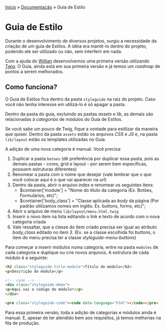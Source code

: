 [Início](../../../) » [Documentação](index.md) » Guia de Estilo

# Guia de Estilo

Durante o desenvolvimento de diversos projetos, surgiu a necessidade da criação de um guia de Estilos. A idéia era mantê-lo dentro do projeto, podendo ele ser utilizado ou não, sem interferir em nada.

Com a ajuda do [Willian](https://twitter.com/willcampideli) desenvolvemos uma primeira versão utilizando [Twig](http://twig.sensiolabs.org/). O Guia, ainda está em sua primeira versão e já temos um *roadmap* de pontos a serem melhorados.

## Como funciona?

O Guia de Estilos fica dentro da pasta `styleguide` na raiz do projeto. Caso você não tenha interesse em utilizá-lo é só apagar a pasta.

Dentro da pasta do guia, excluindo as pastas *assets* e *lib*, as demais são relacionadas à *categorias* de módulos do Guia de Estilos.

Se você sabe um pouco de Twig, fique a vontade para estilizar da maneira que quiser. Dentro da pasta `assets` estão os arquivos *CSS* e *JS* e, na pasta `lib/layout` estão os templates utilizadas no Guia.

A adição de uma nova categoria é manual. Você precisa:

1. Duplicar a pasta `botoes` (dê preferência por duplicar essa pasta, pois as demais pastas - cores, grid e layout - por serem bem específicas, possuem estruturas diferentes)
2. Renomear a pasta com o nome que desejar (vale lembrar que o que você colocar aqui é o que vai aparecer na *url*)
3. Dentro da pasta, abrir o arquivo index e renomear os seguintes itens:
    * $container['module'] = "Nome do título da categoria (Ex. Botões, Formulários, etc)";
    * $container['body_class'] = "Classe aplicada ao *body* da página (Por padrão utilizamos nomes em inglês. Ex. buttons, forms, etc)";
4. Abrir o arquivo de menu `lib/layout/menu.html.twig`
5. Inserir o novo item na lista editando o link e texto de acordo com o nova categoria criada
6. Vale ressaltar, que a classe do item criado precisa ser igual ao atributo *body_class* editado no item _3_. (Ex. se a classe escolhida foi *buttons*, o item do menu precisa ter a classe *styleguide-menu-buttons*)

Para começar a inserir módulos numa categoria, entre na pasta `modules` de cada categoria e duplique ou crie novos arquivos. A estrutura de cada módulo é a seguinte:

```html
<h2 class="styleguide-title-module">Título do módulo</h2>
<p>Descrição do módulo</p>

<!-- code -->
<div class="styleguide-demo">
<p>Aqui vai o código do módulo!</p>
</div>

<pre class="styleguide-code"><code data-language="html"></code></pre>

```

Para essa primeira versão, toda a adição de categorias e módulos ainda é manual. E, apesar de ter atendido bem aos requisitos, já temos melhorias na fila de produção.

